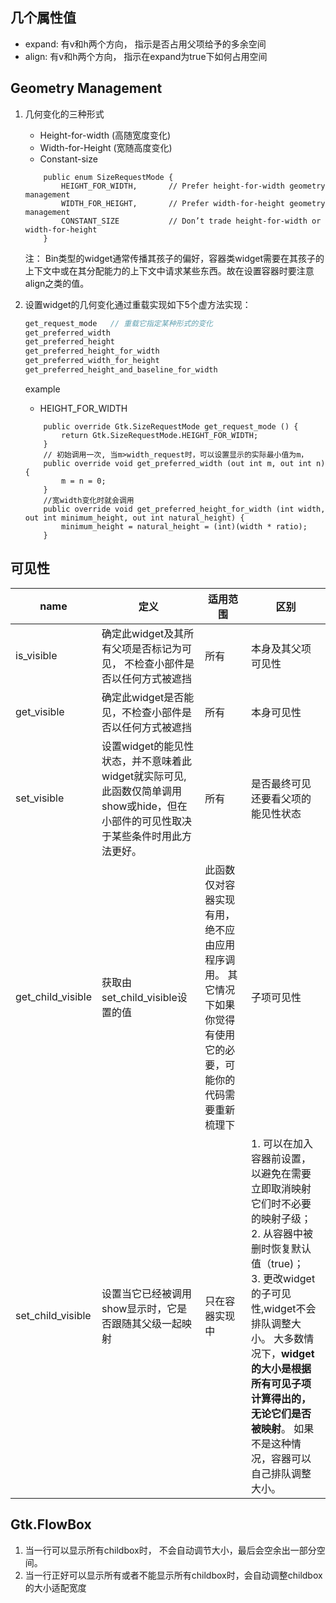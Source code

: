 ## 几个属性值
- expand: 有v和h两个方向， 指示是否占用父项给予的多余空间
- align: 有v和h两个方向， 指示在expand为true下如何占用空间
## Geometry Management 
1. 几何变化的三种形式
    - Height-for-width (高随宽度变化)
    - Width-for-Height (宽随高度变化)
    - Constant-size
    ```
        public enum SizeRequestMode {
            HEIGHT_FOR_WIDTH,       // Prefer height-for-width geometry management
            WIDTH_FOR_HEIGHT,       // Prefer width-for-height geometry management
            CONSTANT_SIZE           // Don’t trade height-for-width or width-for-height
        }
    ```
    注： Bin类型的widget通常传播其孩子的偏好，容器类widget需要在其孩子的上下文中或在其分配能力的上下文中请求某些东西。故在设置容器时要注意align之类的值。

2. 设置widget的几何变化通过重载实现如下5个虚方法实现：
    ```c
    get_request_mode   // 重载它指定某种形式的变化
    get_preferred_width
    get_preferred_height
    get_preferred_height_for_width
    get_preferred_width_for_height
    get_preferred_height_and_baseline_for_width
    ```

    example
    - HEIGHT_FOR_WIDTH
    ```vala
        public override Gtk.SizeRequestMode get_request_mode () {
            return Gtk.SizeRequestMode.HEIGHT_FOR_WIDTH;
        }
        // 初始调用一次, 当m>width_request时，可以设置显示的实际最小值为m，
        public override void get_preferred_width (out int m, out int n) {
            m = n = 0;
        }
        //宽width变化时就会调用
        public override void get_preferred_height_for_width (int width, out int minimum_height, out int natural_height) {
            minimum_height = natural_height = (int)(width * ratio);
        }
    ```

## 可见性
name | 定义 | 适用范围 | 区别 
-|-|-|-
is_visible | 确定此widget及其所有父项是否标记为可见， 不检查小部件是否以任何方式被遮挡  | 所有 |   本身及其父项可见性
get_visible | 确定此widget是否能见，不检查小部件是否以任何方式被遮挡 |所有 | 本身可见性
set_visible | 设置widget的能见性状态，并不意味着此widget就实际可见, 此函数仅简单调用show或hide，但在小部件的可见性取决于某些条件时用此方法更好。| 所有 | 是否最终可见还要看父项的能见性状态
get_child_visible | 获取由set_child_visible设置的值 | 此函数仅对容器实现有用，绝不应由应用程序调用。 其它情况下如果你觉得有使用它的必要，可能你的代码需要重新梳理下 |  子项可见性
set_child_visible | 设置当它已经被调用show显示时，它是否跟随其父级一起映射 | 只在容器实现中 |  1. 可以在加入容器前设置，以避免在需要立即取消映射它们时不必要的映射子级；<br> 2. 从容器中被删时恢复默认值（true)； <br> 3. 更改widget的子可见性,widget不会排队调整大小。 大多数情况下，**widget的大小是根据所有可见子项计算得出的，无论它们是否被映射**。 如果不是这种情况，容器可以自己排队调整大小。


## Gtk.FlowBox
1. 当一行可以显示所有childbox时， 不会自动调节大小，最后会空余出一部分空间。
2. 当一行正好可以显示所有或者不能显示所有childbox时，会自动调整childbox的大小适配宽度

